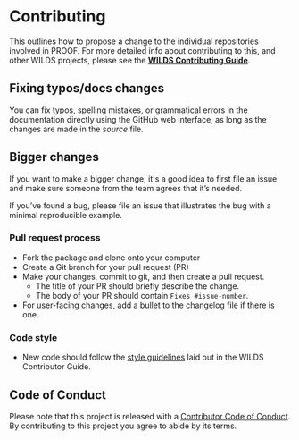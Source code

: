 # Contributing

This outlines how to propose a change to the individual repositories involved in PROOF. For more detailed info about contributing to this, and other WILDS projects, please see the [**WILDS Contributing Guide**](https://getwilds.org/guide/). 

## Fixing typos/docs changes

You can fix typos, spelling mistakes, or grammatical errors in the documentation directly using the GitHub web interface, as long as the changes are made in the _source_ file. 

## Bigger changes

If you want to make a bigger change, it's a good idea to first file an issue and make sure someone from the team agrees that it’s needed. 

If you’ve found a bug, please file an issue that illustrates the bug with a minimal reproducible example.

### Pull request process

*   Fork the package and clone onto your computer
*   Create a Git branch for your pull request (PR)
*   Make your changes, commit to git, and then create a pull request.
    *   The title of your PR should briefly describe the change.
    *   The body of your PR should contain `Fixes #issue-number`.
*  For user-facing changes, add a bullet to the changelog file if there is one.

### Code style

*   New code should follow the [style guidelines](https://getwilds.org/guide/style.html) laid out in the WILDS Contributor Guide. 

## Code of Conduct

Please note that this project is released with a [Contributor Code of Conduct](CODE_OF_CONDUCT.md). By contributing to this project you agree to abide by its terms.
